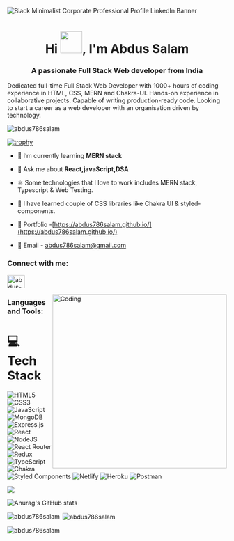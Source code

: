 ![Black Minimalist Corporate Professional Profile LinkedIn Banner](https://user-images.githubusercontent.com/101567617/211376760-d3b7ca37-6f90-48d1-9605-07cac567693b.png)

<h1 align="center">Hi <img alt="" height=50 width=50 src="https://media.tenor.com/SNL9_xhZl9oAAAAj/waving-hand-joypixels.gif" />, I'm Abdus Salam</h1>
<h3 align="center">A passionate Full Stack Web developer from India</h3>
<p>Dedicated full-time Full Stack Web Developer with 1000+ hours of coding experience in HTML, CSS, MERN and Chakra-UI. Hands-on experience in collaborative projects. Capable of writing production-ready code. Looking to start a career as a web developer with an organisation driven by technology.</p>

<p align="left"> <img src="https://komarev.com/ghpvc/?username=abdus786salam&label=Profile%20views&color=0e75b6&style=flat" alt="abdus786salam" /> </p>

[![trophy](https://github-profile-trophy.vercel.app/?username=abdus786salam&theme=tokyonight)](https://github.com/ryo-ma/github-profile-trophy)

- 🌱 I’m currently learning **MERN stack**

- 💬 Ask me about **React,javaScript,DSA**

- ⚛️ Some technologies that I love to work includes MERN stack, Typescript & Web Testing.

- 🚀 I have learned couple of CSS libraries like Chakra UI & styled-components.

- 💼 Portfolio -[https://abdus786salam.github.io/](https://abdus786salam.github.io/)

- 📧 Email - abdus786salam@gmail.com


<h3 align="left">Connect with me:</h3>
<p align="left">
<a href="https://linkedin.com/in/abdus-salam-25921394" target="blank"><img align="center" src="https://raw.githubusercontent.com/rahuldkjain/github-profile-readme-generator/master/src/images/icons/Social/linked-in-alt.svg" alt="abdus-salam-25921394" height="30" width="40" /></a>
</p>
<img align="right" alt="Coding" width="400" src="https://camo.githubusercontent.com/a4c584bce1c41271485d28f92aaf9f581b3c88b68ca723b6edfd58b4ba988c2b/68747470733a2f2f63646e2e6472696262626c652e636f6d2f75736572732f313138373833362f73637265656e73686f74732f363533393432392f70726f6772616d65722e676966" />
<h3 align="left">Languages and Tools:</h3>

# 💻 Tech Stack
![HTML5](https://img.shields.io/badge/html5-%23E34F26.svg?style=for-the-badge&logo=html5&logoColor=white) 
![CSS3](https://img.shields.io/badge/css3-%231572B6.svg?style=for-the-badge&logo=css3&logoColor=white) 
![JavaScript](https://img.shields.io/badge/javascript-%23323330.svg?style=for-the-badge&logo=javascript&logoColor=%23F7DF1E) 
![MongoDB](https://img.shields.io/badge/MongoDB-%234ea94b.svg?style=for-the-badge&logo=mongodb&logoColor=white) 
![Express.js](https://img.shields.io/badge/express.js-%23404d59.svg?style=for-the-badge&logo=express&logoColor=%2361DAFB) 
![React](https://img.shields.io/badge/react-%2320232a.svg?style=for-the-badge&logo=react&logoColor=%2361DAFB) 
![NodeJS](https://img.shields.io/badge/node.js-6DA55F?style=for-the-badge&logo=node.js&logoColor=white) 
![React Router](https://img.shields.io/badge/React_Router-CA4245?style=for-the-badge&logo=react-router&logoColor=white) 
![Redux](https://img.shields.io/badge/redux-%23593d88.svg?style=for-the-badge&logo=redux&logoColor=white) 
![TypeScript](https://img.shields.io/badge/typescript-%23007ACC.svg?style=for-the-badge&logo=typescript&logoColor=white)
![Chakra](https://img.shields.io/badge/chakra-%234ED1C5.svg?style=for-the-badge&logo=chakraui&logoColor=white) 
![Styled Components](https://img.shields.io/badge/styled--components-DB7093?style=for-the-badge&logo=styled-components&logoColor=white) 
![Netlify](https://img.shields.io/badge/netlify-%23000000.svg?style=for-the-badge&logo=netlify&logoColor=#00C7B7) 
![Heroku](https://img.shields.io/badge/heroku-%23430098.svg?style=for-the-badge&logo=heroku&logoColor=white) 
![Postman](https://img.shields.io/badge/Postman-FF6C37?style=for-the-badge&logo=postman&logoColor=white)



![](./profile-3d-contrib/profile-night-green.svg)

![Anurag's GitHub stats](https://github-readme-stats.vercel.app/api?username=abdus786salam&show_icons=true&theme=radical)

<p><img align="left" src="https://github-readme-stats.vercel.app/api/top-langs?username=abdus786salam&show_icons=true&locale=en&layout=compact" alt="abdus786salam" /></p>

<p>&nbsp;<img align="center" src="https://github-readme-stats.vercel.app/api?username=abdus786salam&show_icons=true&locale=en" alt="abdus786salam" /></p>

<p><img align="center" src="https://github-readme-streak-stats.herokuapp.com/?user=abdus786salam&" alt="abdus786salam" /></p>


